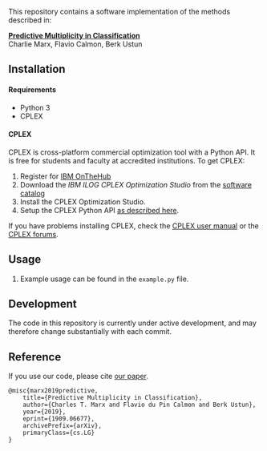 This repository contains a software implementation of the methods described in:

[**Predictive Multiplicity in Classification**](https://arxiv.org/abs/1909.06677)    
Charlie Marx, Flavio Calmon, Berk Ustun

## Installation

#### Requirements

- Python 3
- CPLEX

#### CPLEX

CPLEX is cross-platform commercial optimization tool with a Python API. It is free for students and faculty at accredited institutions. To get CPLEX:

1. Register for [IBM OnTheHub](https://ibm.onthehub.com/WebStore/Account/VerifyEmailDomain.aspx)
2. Download the *IBM ILOG CPLEX Optimization Studio* from the [software catalog](https://ibm.onthehub.com/WebStore/ProductSearchOfferingList.aspx?srch=CPLEX)
3. Install the CPLEX Optimization Studio.
4. Setup the CPLEX Python API [as described here](https://www.ibm.com/support/knowledgecenter/SSSA5P_12.8.0/ilog.odms.cplex.help/CPLEX/GettingStarted/topics/set_up/Python_setup.html).

If you have problems installing CPLEX, check the [CPLEX user manual](http://www-01.ibm.com/support/knowledgecenter/SSSA5P/welcome) or the [CPLEX forums](https://www.ibm.com/developerworks/community/forums/html/forum?id=11111111-0000-0000-0000-000000002059). 
 
## Usage

1. Example usage can be found in the `example.py` file. 
 
## Development

The code in this repository is currently under active development, and may therefore change substantially with each commit.   
   
## Reference

If you use our code, please cite [our paper](https://arxiv.org/abs/1909.06677).

```
@misc{marx2019predictive,
    title={Predictive Multiplicity in Classification},
    author={Charles T. Marx and Flavio du Pin Calmon and Berk Ustun},
    year={2019},
    eprint={1909.06677},
    archivePrefix={arXiv},
    primaryClass={cs.LG}
}
```
